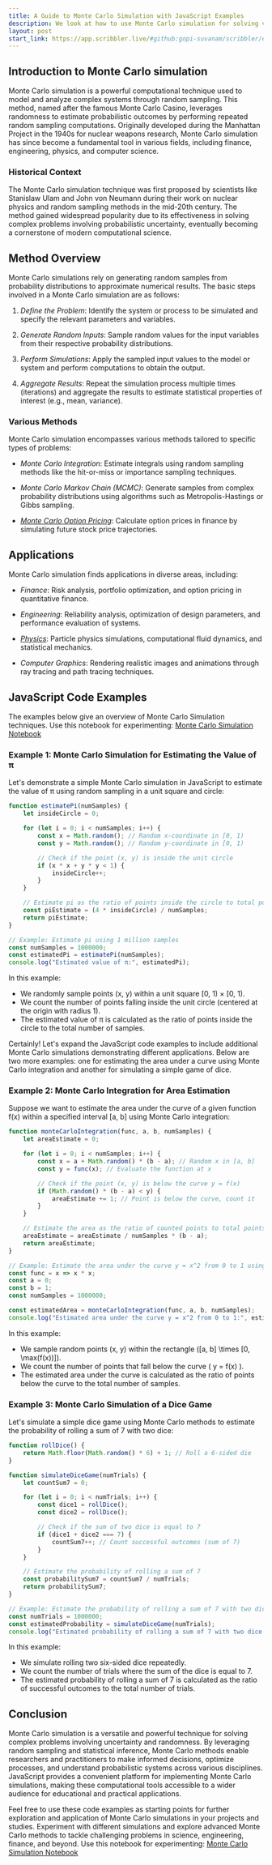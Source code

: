 ```yaml
---
title: A Guide to Monte Carlo Simulation with JavaScript Examples
description: We look at how to use Monte Carlo simulation for solving various scientific and computation problems in JavaScript.
layout: post
start_link: https://app.scribbler.live/#github:gopi-suvanam/scribbler/examples/Monte-Carlo-Simulation.jsnb
---
```


## Introduction to Monte Carlo simulation

Monte Carlo simulation is a powerful computational technique used to model and analyze complex systems through random sampling. This method, named after the famous Monte Carlo Casino, leverages randomness to estimate probabilistic outcomes by performing repeated random sampling computations. Originally developed during the Manhattan Project in the 1940s for nuclear weapons research, Monte Carlo simulation has since become a fundamental tool in various fields, including finance, engineering, physics, and computer science.

### Historical Context

The Monte Carlo simulation technique was first proposed by scientists like Stanislaw Ulam and John von Neumann during their work on nuclear physics and random sampling methods in the mid-20th century. The method gained widespread popularity due to its effectiveness in solving complex problems involving probabilistic uncertainty, eventually becoming a cornerstone of modern computational science.

## Method Overview

Monte Carlo simulations rely on generating random samples from probability distributions to approximate numerical results. The basic steps involved in a Monte Carlo simulation are as follows:

1. *Define the Problem*: Identify the system or process to be simulated and specify the relevant parameters and variables.

2. *Generate Random Inputs*: Sample random values for the input variables from their respective probability distributions.

3. *Perform Simulations*: Apply the sampled input values to the model or system and perform computations to obtain the output.

4. *Aggregate Results*: Repeat the simulation process multiple times (iterations) and aggregate the results to estimate statistical properties of interest (e.g., mean, variance).

### Various Methods

Monte Carlo simulation encompasses various methods tailored to specific types of problems:

- *Monte Carlo Integration*: Estimate integrals using random sampling methods like the hit-or-miss or importance sampling techniques.
  
- *Monte Carlo Markov Chain (MCMC)*: Generate samples from complex probability distributions using algorithms such as Metropolis-Hastings or Gibbs sampling.

- [*Monte Carlo Option Pricing*](https://scribbler.live/2023/05/04/Monte-Carlo-Simulation-for-Option-Pricing.html): Calculate option prices in finance by simulating future stock price trajectories.

## Applications

Monte Carlo simulation finds applications in diverse areas, including:

- *Finance*: Risk analysis, portfolio optimization, and option pricing in quantitative finance.

- *Engineering*: Reliability analysis, optimization of design parameters, and performance evaluation of systems.

- [*Physics*](https://scribbler.live/2023/04/25/Scientific-Simulation-in-JavaScript.html): Particle physics simulations, computational fluid dynamics, and statistical mechanics.

- *Computer Graphics*: Rendering realistic images and animations through ray tracing and path tracing techniques.

## JavaScript Code Examples

The examples below give an overview of Monte Carlo Simulation techniques. Use this notebook for experimenting: [Monte Carlo Simulation Notebook](https://app.scribbler.live/#github:gopi-suvanam/scribbler/examples/Monte-Carlo-Simulation.jsnb)

### Example 1: Monte Carlo Simulation for Estimating the Value of π

Let's demonstrate a simple Monte Carlo simulation in JavaScript to estimate the value of π using random sampling in a unit square and circle:

```javascript
function estimatePi(numSamples) {
    let insideCircle = 0;

    for (let i = 0; i < numSamples; i++) {
        const x = Math.random(); // Random x-coordinate in [0, 1)
        const y = Math.random(); // Random y-coordinate in [0, 1)

        // Check if the point (x, y) is inside the unit circle
        if (x * x + y * y < 1) {
            insideCircle++;
        }
    }

    // Estimate pi as the ratio of points inside the circle to total points
    const piEstimate = (4 * insideCircle) / numSamples;
    return piEstimate;
}

// Example: Estimate pi using 1 million samples
const numSamples = 1000000;
const estimatedPi = estimatePi(numSamples);
console.log("Estimated value of π:", estimatedPi);
```

In this example:
- We randomly sample points (x, y) within a unit square [0, 1) × [0, 1).
- We count the number of points falling inside the unit circle (centered at the origin with radius 1).
- The estimated value of π is calculated as the ratio of points inside the circle to the total number of samples.

Certainly! Let's expand the JavaScript code examples to include additional Monte Carlo simulations demonstrating different applications. Below are two more examples: one for estimating the area under a curve using Monte Carlo integration and another for simulating a simple game of dice.

### Example 2: Monte Carlo Integration for Area Estimation

Suppose we want to estimate the area under the curve of a given function f(x) within a specified interval [a, b] using Monte Carlo integration:

```javascript
function monteCarloIntegration(func, a, b, numSamples) {
    let areaEstimate = 0;

    for (let i = 0; i < numSamples; i++) {
        const x = a + Math.random() * (b - a); // Random x in [a, b]
        const y = func(x); // Evaluate the function at x

        // Check if the point (x, y) is below the curve y = f(x)
        if (Math.random() * (b - a) < y) {
            areaEstimate += 1; // Point is below the curve, count it
        }
    }

    // Estimate the area as the ratio of counted points to total points
    areaEstimate = areaEstimate / numSamples * (b - a);
    return areaEstimate;
}

// Example: Estimate the area under the curve y = x^2 from 0 to 1 using 1 million samples
const func = x => x * x;
const a = 0;
const b = 1;
const numSamples = 1000000;

const estimatedArea = monteCarloIntegration(func, a, b, numSamples);
console.log("Estimated area under the curve y = x^2 from 0 to 1:", estimatedArea);
```

In this example:
- We sample random points (x, y) within the rectangle \([a, b] \times [0, \max(f(x))]\).
- We count the number of points that fall below the curve \( y = f(x) \).
- The estimated area under the curve is calculated as the ratio of points below the curve to the total number of samples.

### Example 3: Monte Carlo Simulation of a Dice Game

Let's simulate a simple dice game using Monte Carlo methods to estimate the probability of rolling a sum of 7 with two dice:

```javascript
function rollDice() {
    return Math.floor(Math.random() * 6) + 1; // Roll a 6-sided die
}

function simulateDiceGame(numTrials) {
    let countSum7 = 0;

    for (let i = 0; i < numTrials; i++) {
        const dice1 = rollDice();
        const dice2 = rollDice();

        // Check if the sum of two dice is equal to 7
        if (dice1 + dice2 === 7) {
            countSum7++; // Count successful outcomes (sum of 7)
        }
    }

    // Estimate the probability of rolling a sum of 7
    const probabilitySum7 = countSum7 / numTrials;
    return probabilitySum7;
}

// Example: Estimate the probability of rolling a sum of 7 with two dice using 1 million trials
const numTrials = 1000000;
const estimatedProbability = simulateDiceGame(numTrials);
console.log("Estimated probability of rolling a sum of 7 with two dice:", estimatedProbability);
```

In this example:
- We simulate rolling two six-sided dice repeatedly.
- We count the number of trials where the sum of the dice is equal to 7.
- The estimated probability of rolling a sum of 7 is calculated as the ratio of successful outcomes to the total number of trials.

## Conclusion

Monte Carlo simulation is a versatile and powerful technique for solving complex problems involving uncertainty and randomness. By leveraging random sampling and statistical inference, Monte Carlo methods enable researchers and practitioners to make informed decisions, optimize processes, and understand probabilistic systems across various disciplines. JavaScript provides a convenient platform for implementing Monte Carlo simulations, making these computational tools accessible to a wider audience for educational and practical applications.

Feel free to use these code examples as starting points for further exploration and application of Monte Carlo simulations in your projects and studies. Experiment with different simulations and explore advanced Monte Carlo methods to tackle challenging problems in science, engineering, finance, and beyond. Use this notebook for experimenting: [Monte Carlo Simulation Notebook](https://app.scribbler.live/#github:gopi-suvanam/scribbler/examples/Monte-Carlo-Simulation.jsnb)
